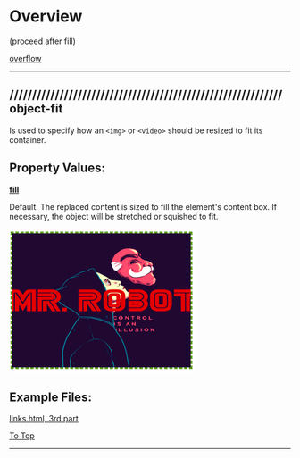 # Overview

(proceed after fill)

[overflow](#-overflow) <br>

<hr>

## //////////////////////////////////////////////////////////// object-fit

Is used to specify how an `<img>` or `<video>` should be resized to fit its container.

## Property Values:

<ins>**fill**</ins>

Default. The replaced content is sized to fill the element's content box. If necessary, the object will be stretched or squished to fit.

![object-fit.png](pics/object-fit-fill.png)

## Example Files:

[links.html, 3rd part](html/links.html) <br>

[To Top](#overview)

<hr>

